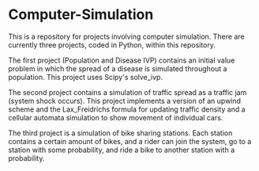 # Computer-Simulation

This is a repository for projects involving computer simulation. There are currently three projects, coded in Python, within this repository. 

The first project (Population and Disease IVP) contains an initial value problem in which the spread of a disease is simulated throughout a population. This project uses Scipy's solve_ivp. 

The second project contains a simulation of traffic spread as a traffic jam (system shock occurs). This project implements a version of an upwind scheme and the Lax_Freidrichs formula for updating traffic density and a cellular automata simulation to show movement of individual cars.

The third project is a simulation of bike sharing stations. Each station contains a certain amount of bikes, and a rider can join the system, go to a station with some probability, and ride a bike to another station with a probability.
